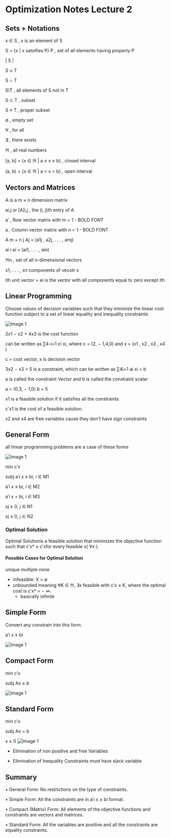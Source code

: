 # Optimization Notes Lecture 2

## Sets + Notations
x ∈ S  ,  x is an element of S

S = {x | x satsifies P} P , set of all elements having property P

| S | 

S ∪ T 

S ∩ T 

S\T , all elements of S not in T

S ⊂ T  , subset

S ≠ T  , proper subset

∅ , empty set

∀ , for all

∃ , there exists

ℜ , all real numbers

[a, b] = {x ∈ ℜ | a ≤ x ≤ b} , closed interval

(a, b) = {x ∈ ℜ | a < x < b} , open interval

## Vectors and Matrices
A is a m × n dimension matrix

ai,j or [A]i,j   , the (i, j)th entry of A

a′ , Row vector  matrix with m = 1 - BOLD FONT

a  ,  Column vector  matrix with n = 1 - BOLD FONT

A m × n j Aj = (a1j , a2j, . . . , amj)

ai i ai = (ai1, . . . , ain)

ℜn , set of all n-dimensional vectors

x1, . . . , xn components of vecotr x

ith unit vector = ei is the vector with all components equal to zero except ith 

## Linear Programming
Choose values of decision variables such that they minimize the linear cost function
subject to a set of linear equality and inequality constraints

![Image 1](https://github.com/mayjspencer/CS4433-notes/blob/main/Screen%20Shot%202024-01-26%20at%202.44.41%20PM.png?raw=true)

2x1 − x2 + 4x3 is the cost function 

can be written as ∑4-i=1 ci xi, where c = (2, − 1,4,0) and x = (x1 , x2 , x3 , x4 )

c = cost vector, x is decision vector

3x2 − x3 = 5 is a constraint, which can be written as ∑4i=1 ai xi = b

a is called the constraint Vector and b is called the constraint scalar

a = (0,3, − 1,0) b = 5

x1 is a feasible solution if it satisfies all the constraints

c'x1 is the cost of a feasible solution.

x2 and x4 are free variables cause they don't have sign constraints

## General Form
all linear programming problems are a case of these forms

![Image 1](https://github.com/mayjspencer/CS4433-notes/blob/main/Screen%20Shot%202024-01-26%20at%202.56.00%20PM.png?raw=true)

min c′x

subj a′i x ≥ bi, i ∈ M1

a′i x ≤ bi, i ∈ M2

a′i x = bi, i ∈ M3

xj ≥ 0, j ∈ N1

xj ≤ 0, j ∈ N2

### Optimal Solution
Optimal Solutionis a feasible solution that minimizes the objective function such that
c′x* ≤ c′xfor every feasible x( ∀x ).
#### Possible Cases for Optimal Solution
unique
multiple
none
- infeasible: X = ∅
- unbounded meaning ∀K ∈ ℜ, ∃x feasible with c′x ≤ K, where
the optimal cost is c′x* = − ∞.
    - basically infinite

## Simple Form
Convert any constrain into this form. 

a′i x ≥ bi

![Image 1](https://github.com/mayjspencer/CS4433-notes/blob/main/Screen%20Shot%202024-01-26%20at%202.56.12%20PM.png?raw=true)

## Compact Form
min c′x

subj Ax ≥ b

![Image 1](https://github.com/mayjspencer/CS4433-notes/blob/main/Screen%20Shot%202024-01-26%20at%202.56.23%20PM.png?raw=true)

## Standard Form
min c′x

subj Ax = b

x ≥ 0
![Image 1](https://github.com/mayjspencer/CS4433-notes/blob/main/Screen%20Shot%202024-01-26%20at%202.56.41%20PM.png?raw=true)

- Elimination of non positive and free Variables

- Elimination of Inequality Constraints
        must have slack variable

## Summary
• General Form: No restrictions on the type of constraints.

• Simple Form: All the constraints are in a′i x ≥ bi format.

• Compact (Matrix) Form: All elements of the objective functions and constraints are
vectors and matrices.

• Standard Form: All the variables are positive and all the constraints are equality
constraints.








